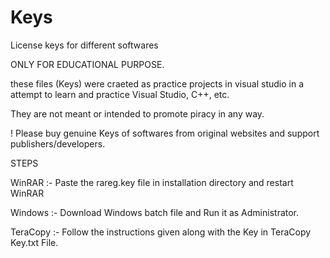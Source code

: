 # Keys
License keys for different softwares



ONLY FOR EDUCATIONAL PURPOSE.

these files (Keys) were craeted as practice projects in visual studio in a attempt to learn and practice Visual Studio, C++, etc.

They are not meant or intended to promote piracy in any way.


! Please buy genuine Keys of softwares from original websites and support publishers/developers.

STEPS

  WinRAR :-
  Paste the rareg.key file in installation directory and restart WinRAR
  
  Windows :-
  Download Windows batch file and Run it as Administrator.
  
  TeraCopy :-
  Follow the instructions given along with the Key in TeraCopy Key.txt File.
